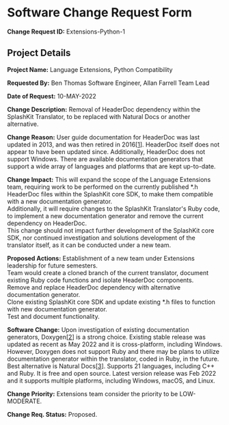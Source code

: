 # Software Change Request Form  
**Change Request ID:** Extensions-Python-1  

## Project Details  
**Project Name:** Language Extensions, Python Compatibility  

**Requested By:** Ben Thomas Software Engineer, Allan Farrell Team Lead  

**Date of Request:** 10-MAY-2022  

**Change Description:** Removal of HeaderDoc dependency within the SplashKit Translator, to be replaced with Natural Docs or another alternative.  

**Change Reason:** User guide documentation for HeaderDoc was last updated in 2013, and was then retired in 2016[[1](https://developer.apple.com/library/archive/documentation/DeveloperTools/Conceptual/HeaderDoc/revision_history/revision_history.html#//apple_ref/doc/uid/TP40001215-CH362-SW1)]. HeaderDoc itself does not appear to have been updated since. Additionally, HeaderDoc does not support Windows. There are available documentation generators that support a wide array of languages and platforms that are kept up-to-date.  

**Change Impact:** This will expand the scope of the Language Extensions team, requiring work to be performed on the currently published \*.h HeaderDoc files within the SplashKit core SDK, to make them compatible with a new documentation generator.  
Additionally, it will require changes to the SplashKit Translator&#39;s Ruby code, to implement a new documentation generator and remove the current dependency on HeaderDoc.  
This change should not impact further development of the SplashKit core SDK, nor continued investigation and solutions development of the translator itself, as it can be conducted under a new team.  

**Proposed Actions:** Establishment of a new team under Extensions leadership for future semesters.  
Team would create a cloned branch of the current translator, document existing Ruby code functions and isolate HeaderDoc components.  
Remove and replace HeaderDoc dependency with alternative documentation generator.  
Clone existing SplashKit core SDK and update existing \*.h files to function with new documentation generator.  
Test and document functionality.  

**Software Change:** Upon investigation of existing documentation generators, Doxygen[[2](https://www.doxygen.nl/)] is a strong choice. Existing stable release was updated as recent as May 2022 and it is cross-platform, including Windows. However, Doxygen does not support Ruby and there may be plans to utilize documentation generator within the translator, coded in Ruby, in the future.  
Best alternative is Natural Docs[[3](https://www.naturaldocs.org/)]. Supports 21 languages, including C++ and Ruby. It is free and open source. Latest version release was Feb 2022 and it supports multiple platforms, including Windows, macOS, and Linux.  

**Change Priority:** Extensions team consider the priority to be LOW-MODERATE.  

**Change Req. Status:** Proposed.
